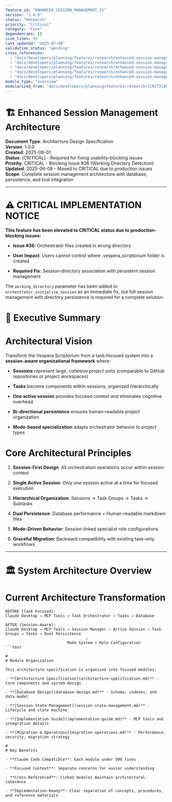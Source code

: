 ```yaml
---
feature_id: "ENHANCED_SESSION_MANAGEMENT_V1"
version: "1.0.0"
status: "Research"
priority: "Critical"
category: "Core"
dependencies: []
size_lines: 95
last_updated: "2025-07-08"
validation_status: "pending"
cross_references:
  - "docs/developers/planning/features/research/enhanced-session-management/architecture-specification.md"
  - "docs/developers/planning/features/research/enhanced-session-management/database-design.md"
  - "docs/developers/planning/features/research/enhanced-session-management/session-state-management.md"
  - "docs/developers/planning/features/research/enhanced-session-management/implementation-guide.md"
  - "docs/developers/planning/features/research/enhanced-session-management/migration-operations.md"
module_type: "overview"
modularized_from: "docs/developers/planning/features/research/[CRITICAL]_enhanced_session_management_architecture.md"
---
```


# 🏗️ Enhanced Session Management Architecture

**Document Type**: Architecture Design Specification  
**Version**: 1.0.0  
**Created**: 2025-06-01  
**Status**: [CRITICAL] - Required for fixing usability-blocking issues  
**Priority**: CRITICAL - Blocking Issue #36 (Working Directory Detection)  
**Updated**: 2025-06-08 - Moved to CRITICAL due to production issues  
**Scope**: Complete session management architecture with database, persistence, and tool integration

---

#
# ⚠️ CRITICAL IMPLEMENTATION NOTICE

**This feature has been elevated to CRITICAL status due to production-blocking issues:**

- **Issue #36**: Orchestrator files created in wrong directory

- **User Impact**: Users cannot control where .vespera_scriptorium folder is created

- **Required Fix**: Session-directory association with persistent session management

The `working_directory` parameter has been added to `orchestrator_initialize_session` as an immediate fix, but full session management with directory persistence is required for a complete solution.

#
# 🎯 Executive Summary

#
# Architectural Vision

Transform the Vespera Scriptorium from a task-focused system into a **session-aware organizational framework** where:

- **Sessions** represent large, cohesive project units (comparable to GitHub repositories or project workspaces)

- **Tasks** become components within sessions, organized hierarchically

- **One active session** provides focused context and eliminates cognitive overhead

- **Bi-directional persistence** ensures human-readable project organization

- **Mode-based specialization** adapts orchestrator behavior to project types

#
# Core Architectural Principles

1. **Session-First Design**: All orchestration operations occur within session context

2. **Single Active Session**: Only one session active at a time for focused execution

3. **Hierarchical Organization**: Sessions → Task Groups → Tasks → Subtasks

4. **Dual Persistence**: Database performance + Human-readable markdown files

5. **Mode-Driven Behavior**: Session-linked specialist role configurations

6. **Graceful Migration**: Backward compatibility with existing task-only workflows

---

#
# 🏛️ System Architecture Overview

#
# Current Architecture Transformation

```text
BEFORE (Task-Focused):
Claude Desktop → MCP Tools → Task Orchestrator → Tasks → Database

AFTER (Session-Aware):
Claude Desktop → MCP Tools → Session Manager → Active Session → Task Groups → Tasks → Dual Persistence
                                   ↓
                           Mode System + Role Configuration
```text

#
# Module Organization

This architecture specification is organized into focused modules:

- **[Architecture Specification](architecture-specification.md)** - Core components and system design

- **[Database Design](database-design.md)** - Schema, indexes, and data model

- **[Session State Management](session-state-management.md)** - Lifecycle and state machine

- **[Implementation Guide](implementation-guide.md)** - MCP tools and integration details

- **[Migration & Operations](migration-operations.md)** - Performance, security, migration strategy

#
# Key Benefits

- **Claude Code Compatible**: Each module under 500 lines

- **Focused Context**: Separate concerns for easier understanding

- **Cross-Referenced**: Linked modules maintain architectural coherence

- **Implementation-Ready**: Clear separation of concepts, procedures, and reference materials
